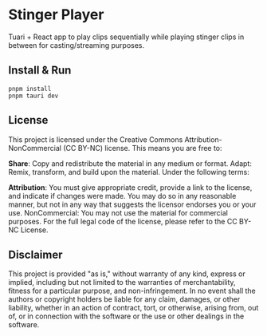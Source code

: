 # Stinger Player

Tuari + React app to play clips sequentially while playing stinger clips in between for casting/streaming purposes.

## Install & Run

```
pnpm install
pnpm tauri dev
```

## License

This project is licensed under the Creative Commons Attribution-NonCommercial (CC BY-NC) license. This means you are
free to:

**Share**: Copy and redistribute the material in any medium or format.
Adapt: Remix, transform, and build upon the material.
Under the following terms:

**Attribution**: You must give appropriate credit, provide a link to the license, and indicate if changes were made. You
may do so in any reasonable manner, but not in any way that suggests the licensor endorses you or your use.
NonCommercial: You may not use the material for commercial purposes.
For the full legal code of the license, please refer to the CC BY-NC License.

## Disclaimer

This project is provided "as is," without warranty of any kind, express or implied, including but not limited to the
warranties of merchantability, fitness for a particular purpose, and non-infringement. In no event shall the authors or
copyright holders be liable for any claim, damages, or other liability, whether in an action of contract, tort, or
otherwise, arising from, out of, or in connection with the software or the use or other dealings in the software.
